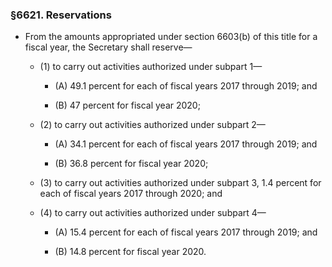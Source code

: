 ### §6621. Reservations
* From the amounts appropriated under section 6603(b) of this title for a fiscal year, the Secretary shall reserve—

  * (1) to carry out activities authorized under subpart 1—

    * (A) 49.1 percent for each of fiscal years 2017 through 2019; and

    * (B) 47 percent for fiscal year 2020;


  * (2) to carry out activities authorized under subpart 2—

    * (A) 34.1 percent for each of fiscal years 2017 through 2019; and

    * (B) 36.8 percent for fiscal year 2020;


  * (3) to carry out activities authorized under subpart 3, 1.4 percent for each of fiscal years 2017 through 2020; and

  * (4) to carry out activities authorized under subpart 4—

    * (A) 15.4 percent for each of fiscal years 2017 through 2019; and

    * (B) 14.8 percent for fiscal year 2020.